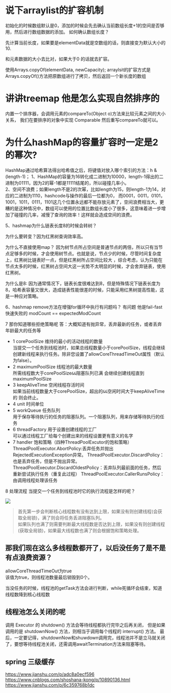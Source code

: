 # 说下arraylist的扩容机制
初始化的时候数组默认是0，添加的时候会先去确认当前数组长度+1的空间是否够用，然后进行数组数据的添加。
如何确认数组长度？

先计算当前长度，如果要是elementData就是空数组的话，则直接变为默认大小的10.

和元素数据的大小去比对，如果大于0 的话就去扩容。

使用Arrays.copyOf(elementData, newCapacity);
arraylsit的扩容方式是Arrays.copyOf()方法把原数组进行了拷贝，然后返回一个新长度的数组

# 讲讲treemap 他是怎么实现自然排序的
内置一个排序器，会调用元素的compareTo(Object o)方法来比较元素之间的大小关系， 我们在要排序的对象中实现 Comparable 然后重写compareTo就可以。

# 为什么hashMap的容量扩容时一定是2的幂次?

HashMap通过哈希算法得出哈希值之后，将键值对放入哪个索引的方法：h & (length-1)；
1、HashMap的容量为16转化成二进制为10000，length-1得出的二进制为01111，因为2的幂-1都是11111结尾的，所以碰撞几率小。     
2、空间不浪费；如果length不是2的次幂，比如length为15，则length-1为14，对应的二进制为1110，hashcode与操作的最后一位都为0，
而0001，0011，0101，1001，1011，0111，1101这几个位置永远都不能存放元素了，空间浪费相当大，更糟的是这种情况中，数组可以使用的位置比数组长度小了很多，这意味着进一步增加了碰撞的几率，减慢了查询的效率！这样就会造成空间的浪费。

5、hashmap为什么链表长度8的时候会转树？

为什么要转变？因为红黑树查询效率高。

为什么不直接使用map？
因为树节点所占空间是普通节点的两倍，所以只有当节点足够多的时候，才会使用树节点。也就是说，节点少的时候，尽管时间复杂度上，红黑树比链表好一点，但是红黑树所占空间比较大
，综合考虑，认为只能在节点太多的时候，红黑树占空间大这一劣势不太明显的时候，才会舍弃链表，使用红黑树。

为什么是8:
因为通常情况下，链表长度很难达到8，但是特殊情况下链表长度为8，哈希表容量又很大，造成链表性能很差的时候，只能采用红黑树提高性能，这是一种应对策略。

6、hashmap remove方法在增强for循环中执行有问题吗？
有问题 他是fail-fast  快速失败的
modCount == expectedModCount

7 那你知道哪些拒绝策略呢
答：大概知道有抛异常，丢弃最新的任务，或者丢弃年龄最大的任务等

- 1 corePoolSize 维持的最小的活动线程的数量      
当提交一个任务到线程池时，如果总线程数量小于corePoolSize，线程会继续创建新线程来执行任务。除非您设置了allowCoreThreadTimeOut属性（默认为false）。
- 2 maximumPoolSize 线程池的最大数量  
所需线程数大于corePoolSize`&&`阻塞队列已满 会继续创建线程直到maximumPoolSize 
- 3 keepAliveTime 空闲线程存活时间  
如果当前线程数量大于corePoolSize，超出的`&&`空闲时间大于keepAliveTime的 则会终止。
- 4 unit 时间单位  
- 5 workQueue 任务队列  
用于保存等待执行的任务的阻塞队列。一个阻塞队列，用来存储等待执行的任务
- 6 threadFactory 用于设置创建线程的工厂  
可以通过线程工厂给每个创建出来的线程设置更有意义的名字
- 7 handler 饱和策略（四种ThreadPoolExcutor的饱和策略）  
ThreadPoolExecutor.AbortPolicy:丢弃任务并抛出RejectedExecutionException异常。
ThreadPoolExecutor.DiscardPolicy：也是丢弃任务，但是不抛出异常。
ThreadPoolExecutor.DiscardOldestPolicy：丢弃队列最前面的任务，然后重新尝试执行任务（重复此过程）
ThreadPoolExecutor.CallerRunsPolicy：由调用线程处理该任务

8 处理流程
当提交一个任务到线程池时它的执行流程是怎样的呢？

![](https://ws1.sinaimg.cn/large/006tNbRwgy1fnbzmai8yrj30dw08574s.jpg)
> 首先第一步会判断核心线程数有没有达到上限，如果没有则创建线程(会获取全局锁)，满了则会将任务丢进阻塞队列。     
如果队列也满了则需要判断最大线程数是否达到上限，如果没有则创建线程(获取全局锁)，如果最大线程数也满了则会根据饱和策略处理。

## 那我们现在这么多线程数都开了，以后没任务了是不是有点浪费资源？

<p>allowCoreThreadTimeOut为true<br>该值为true，则线程池数量最后销毁到0个。</p>
当没任务的时候，线程池的getTask方法会进行判断，while死循环会结束，知道线程数降到核心线程数


## 线程池怎么关闭的呢

调用 Executor 的 shutdown() 方法会等待线程都执行完毕之后再关闭，
但是如果调用的是 shutdownNow() 方法，则相当于调用每个线程的 interrupt() 方法。
最后，一定要记得，shutdownNow和shuwdown调用完，线程池并不是立马就关闭了，要想等待线程池关闭，还需调用awaitTermination方法来阻塞等待。


## spring 三级缓存

https://www.jianshu.com/p/adc8a0ecf596
https://www.cnblogs.com/shoshana-kong/p/10890136.html
https://www.jianshu.com/p/6c359768b1dc